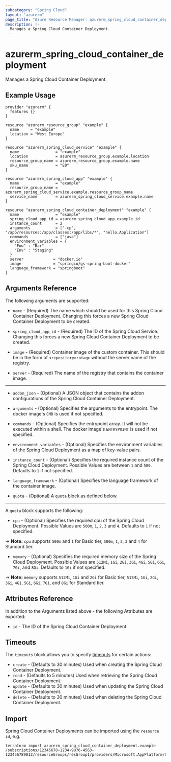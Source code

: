 ```yaml
---
subcategory: "Spring Cloud"
layout: "azurerm"
page_title: "Azure Resource Manager: azurerm_spring_cloud_container_deployment"
description: |-
  Manages a Spring Cloud Container Deployment.
---
```


# azurerm_spring_cloud_container_deployment

Manages a Spring Cloud Container Deployment.

## Example Usage

```hcl
provider "azurerm" {
  features {}
}

resource "azurerm_resource_group" "example" {
  name     = "example"
  location = "West Europe"
}

resource "azurerm_spring_cloud_service" "example" {
  name                = "example"
  location            = azurerm_resource_group.example.location
  resource_group_name = azurerm_resource_group.example.name
  sku_name            = "E0"
}

resource "azurerm_spring_cloud_app" "example" {
  name                = "example"
  resource_group_name = azurerm_spring_cloud_service.example.resource_group_name
  service_name        = azurerm_spring_cloud_service.example.name
}

resource "azurerm_spring_cloud_container_deployment" "example" {
  name                = "example"
  spring_cloud_app_id = azurerm_spring_cloud_app.example.id
  instance_count      = 2
  arguments           = ["-cp", "/app/resources:/app/classes:/app/libs/*", "hello.Application"]
  commands            = ["java"]
  environment_variables = {
    "Foo" : "Bar"
    "Env" : "Staging"
  }
  server             = "docker.io"
  image              = "springio/gs-spring-boot-docker"
  language_framework = "springboot"
}
```

## Arguments Reference

The following arguments are supported:

* `name` - (Required) The name which should be used for this Spring Cloud Container Deployment. Changing this forces a new Spring Cloud Container Deployment to be created.

* `spring_cloud_app_id` - (Required) The ID of the Spring Cloud Service. Changing this forces a new Spring Cloud Container Deployment to be created.

* `image` - (Required) Container image of the custom container. This should be in the form of `<repository>:<tag>` without the server name of the registry.

* `server` - (Required) The name of the registry that contains the container image.

---

* `addon_json` - (Optional) A JSON object that contains the addon configurations of the Spring Cloud Container Deployment.

* `arguments` - (Optional) Specifies the arguments to the entrypoint. The docker image's `CMD` is used if not specified.

* `commands` - (Optional) Specifies the entrypoint array. It will not be executed within a shell. The docker image's `ENTRYPOINT` is used if not specified.

* `environment_variables` - (Optional) Specifies the environment variables of the Spring Cloud Deployment as a map of key-value pairs.

* `instance_count` - (Optional) Specifies the required instance count of the Spring Cloud Deployment. Possible Values are between `1` and `500`. Defaults to `1` if not specified.

* `language_framework` - (Optional) Specifies the language framework of the container image.

* `quota` - (Optional) A `quota` block as defined below.

---

A `quota` block supports the following:

* `cpu` - (Optional) Specifies the required cpu of the Spring Cloud Deployment. Possible Values are `500m`, `1`, `2`, `3` and `4`. Defaults to `1` if not specified.

-> **Note:** `cpu` supports `500m` and `1` for Basic tier, `500m`, `1`, `2`, `3` and `4` for Standard tier.

* `memory` - (Optional) Specifies the required memory size of the Spring Cloud Deployment. Possible Values are `512Mi`, `1Gi`, `2Gi`, `3Gi`, `4Gi`, `5Gi`, `6Gi`, `7Gi`, and `8Gi`. Defaults to `1Gi` if not specified.

-> **Note:** `memory` supports `512Mi`, `1Gi` and `2Gi` for Basic tier, `512Mi`, `1Gi`, `2Gi`, `3Gi`, `4Gi`, `5Gi`, `6Gi`, `7Gi`, and `8Gi` for Standard tier.

## Attributes Reference

In addition to the Arguments listed above - the following Attributes are exported:

* `id` - The ID of the Spring Cloud Container Deployment.

## Timeouts

The `timeouts` block allows you to specify [timeouts](https://www.terraform.io/language/resources/syntax#operation-timeouts) for certain actions:

* `create` - (Defaults to 30 minutes) Used when creating the Spring Cloud Container Deployment.
* `read` - (Defaults to 5 minutes) Used when retrieving the Spring Cloud Container Deployment.
* `update` - (Defaults to 30 minutes) Used when updating the Spring Cloud Container Deployment.
* `delete` - (Defaults to 30 minutes) Used when deleting the Spring Cloud Container Deployment.

## Import

Spring Cloud Container Deployments can be imported using the `resource id`, e.g.

```shell
terraform import azurerm_spring_cloud_container_deployment.example /subscriptions/12345678-1234-9876-4563-123456789012/resourceGroups/resGroup1/providers/Microsoft.AppPlatform/Spring/spring1/apps/app1/deployments/deploy1
```
